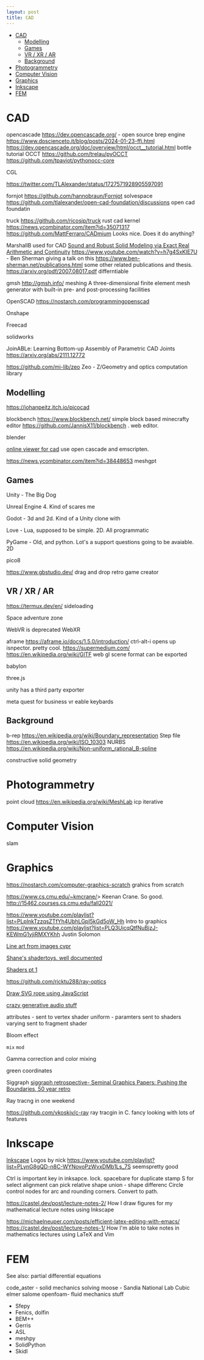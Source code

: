```yaml
---
layout: post
title: CAD
---
```


- [CAD](#cad)
  - [Modelling](#modelling)
  - [Games](#games)
  - [VR / XR / AR](#vr--xr--ar)
  - [Background](#background)
- [Photogrammetry](#photogrammetry)
- [Computer Vision](#computer-vision)
- [Graphics](#graphics)
- [Inkscape](#inkscape)
- [FEM](#fem)

# CAD

opencascade <https://dev.opencascade.org/> - open source brep engine
<https://www.doscienceto.it/blog/posts/2024-01-23-ffi.html> <https://dev.opencascade.org/doc/overview/html/occt__tutorial.html> bottle tutorial
OCCT
<https://github.com/trelau/pyOCCT> <https://github.com/tpaviot/pythonocc-core>

CGL

<https://twitter.com/TLAlexander/status/1727571928905597091>

fornjot <https://github.com/hannobraun/Fornjot>
solvespace
<https://github.com/tlalexander/open-cad-foundation/discussions> open cad foundatin

truck <https://github.com/ricosjp/truck> rust cad kernel <https://news.ycombinator.com/item?id=35071317>
<https://github.com/MattFerraro/CADmium> Looks nice. Does it do anything?

MarshallB used for CAD [Sound and Robust Solid Modeling via Exact Real Arithmetic
and Continuity](https://dl.acm.org/doi/pdf/10.1145/3341703) <https://www.youtube.com/watch?v=h7g4SxKIE7U> - Ben Sherman giving a talk on this <https://www.ben-sherman.net/publications.html> some other related publications and thesis. <https://arxiv.org/pdf/2007.08017.pdf> differntiable

gmsh <http://gmsh.info/> meshing A three-dimensional finite element mesh generator with built-in pre- and post-processing facilities

OpenSCAD <https://nostarch.com/programmingopenscad>

Onshape

Freecad

solidworks

JoinABLe: Learning Bottom-up Assembly of Parametric CAD Joints  <https://arxiv.org/abs/2111.12772>

<https://github.com/mi-lib/zeo> Zeo - Z/Geometry and optics computation library

## Modelling

<https://johanpeitz.itch.io/picocad>

blockbench <https://www.blockbench.net/> simple block based minecrafty editor <https://github.com/JannisX11/blockbench> . web editor.

blender

[online viewer for cad](https://news.ycombinator.com/item?id=34936831) use open cascade and emscripten.

<https://news.ycombinator.com/item?id=38448653> meshgpt

## Games

Unity - The Big Dog

Unreal Engine 4. Kind of scares me

Godot - 3d and 2d. Kind of a Unity clone with

Love - Lua, supposed to be simple. 2D. All programmatic

PyGame - Old, and python. Lot's a support questions going to be avaiable. 2D

pico8

<https://www.gbstudio.dev/> drag and drop retro game creator

## VR / XR / AR

<https://termux.dev/en/> sideloading

Space adventure zone

WebVR is deprecated
WebXR

aframe <https://aframe.io/docs/1.5.0/introduction/> ctrl-alt-i opens up isnpector. pretty cool.
<https://supermedium.com/>
<https://en.wikipedia.org/wiki/GlTF> web gl scene format can be exported

babylon

three.js

unity has a third party exporter

meta quest for business
vr eable keybards

## Background

b-rep <https://en.wikipedia.org/wiki/Boundary_representation>
Step file <https://en.wikipedia.org/wiki/ISO_10303>
NURBS <https://en.wikipedia.org/wiki/Non-uniform_rational_B-spline>

constructive solid geometry

# Photogrammetry

point cloud
<https://en.wikipedia.org/wiki/MeshLab>
icp iterative

# Computer Vision

slam

# Graphics

<https://nostarch.com/computer-graphics-scratch> grahics from scratch

<https://www.cs.cmu.edu/~kmcrane/>> Keenan Crane. So good. <http://15462.courses.cs.cmu.edu/fall2021/>

<https://www.youtube.com/playlist?list=PLplnkTzzqsZTfYh4UbhLGpI5kGd5oW_Hh> Intro to graphics
<https://www.youtube.com/playlist?list=PLQ3UicqQtfNuBjzJ-KEWmG1yjiRMXYKhh> Justin Solomon

[Line art from images cvpr](https://twitter.com/ak92501/status/1507163038666919941?s=20&t=y2AWW1GNA8vyxsWqTXmKPQ)

[Shane's shadertoys. well documented](https://www.shadertoy.com/user/Shane/sort=popular)

[Shaders pt 1](https://www.youtube.com/watch?v=kfM-yu0iQBk&ab_channel=FreyaHolm%C3%A9r)

<https://github.com/ricktu288/ray-optics>

[Draw SVG rope using JavaScript](https://muffinman.io/blog/draw-svg-rope-using-javascript/)
[](https://muffinman.io/blog/js-libraries-for-generative-art/)

[crazy generative audio stuff](https://news.ycombinator.com/item?id=34163559)

attributes - sent to vertex shader
uniform - paramters sent to shaders
varying sent to fragment shader

Bloom effect

`mix` `mod`

Gamma correction and color mixing

green coordinates

Siggraph
[siggraph retrospective- Seminal Graphics Papers: Pushing the Boundaries, 50 year retro](https://dl.acm.org/doi/book/10.1145/3596711)

Ray tracng in one weekend

<https://github.com/vkoskiv/c-ray> ray tracgin in C. fancy looking with lots of features

# Inkscape

[Inkscape](https://inkscape.org/)
Logos by nick <https://www.youtube.com/playlist?list=PLynG8gQD-n8C-WYNovoPzWvxDMb1Ls_7S> seemspretty good

Ctrl is important key in inksapce. lock. spacebare for duplicate stamp
S for select
alignment can pick relative
shape union - shape differenc
Circle control nodes for arc and rounding corners. Convert to path.

<https://castel.dev/post/lecture-notes-2/> How I draw figures for my mathematical lecture notes using Inkscape

<https://michaelneuper.com/posts/efficient-latex-editing-with-emacs/>
<https://castel.dev/post/lecture-notes-1/> How I'm able to take notes in mathematics lectures using LaTeX and Vim

# FEM

See also: partial differential equations

code_aster - solid mechanics solving
moose - Sandia National Lab
Cubic
elmer
salome
openfoam- fluid mechanics stuff

- Sfepy
- Fenics, dolfin
- BEM++
- Gerris
- ASL
- meshpy
- SolidPython
- Skidl

